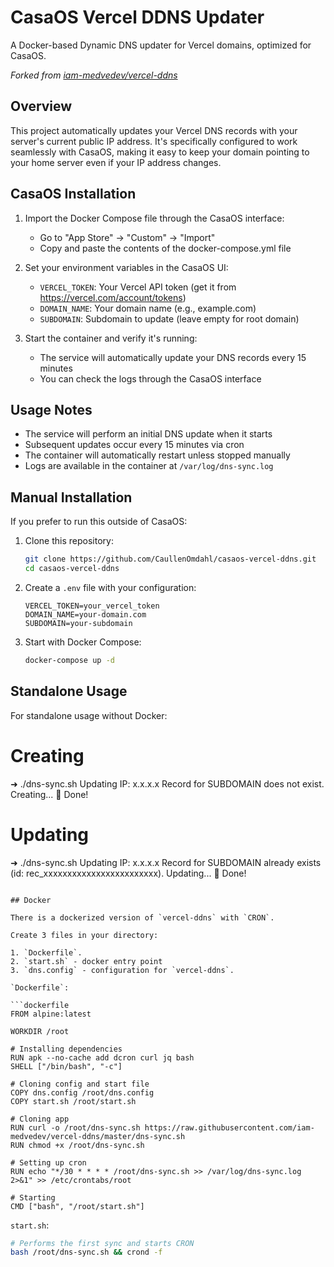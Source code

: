 # CasaOS Vercel DDNS Updater

A Docker-based Dynamic DNS updater for Vercel domains, optimized for CasaOS.

*Forked from [iam-medvedev/vercel-ddns](https://github.com/iam-medvedev/vercel-ddns)*

## Overview

This project automatically updates your Vercel DNS records with your server's current public IP address. It's specifically configured to work seamlessly with CasaOS, making it easy to keep your domain pointing to your home server even if your IP address changes.

## CasaOS Installation

1. Import the Docker Compose file through the CasaOS interface:
   - Go to "App Store" → "Custom" → "Import"
   - Copy and paste the contents of the docker-compose.yml file

2. Set your environment variables in the CasaOS UI:
   - `VERCEL_TOKEN`: Your Vercel API token (get it from https://vercel.com/account/tokens)
   - `DOMAIN_NAME`: Your domain name (e.g., example.com)
   - `SUBDOMAIN`: Subdomain to update (leave empty for root domain)

3. Start the container and verify it's running:
   - The service will automatically update your DNS records every 15 minutes
   - You can check the logs through the CasaOS interface

## Usage Notes

- The service will perform an initial DNS update when it starts
- Subsequent updates occur every 15 minutes via cron
- The container will automatically restart unless stopped manually
- Logs are available in the container at `/var/log/dns-sync.log`

## Manual Installation

If you prefer to run this outside of CasaOS:

1. Clone this repository:
   ```bash
   git clone https://github.com/CaullenOmdahl/casaos-vercel-ddns.git
   cd casaos-vercel-ddns
   ```

2. Create a `.env` file with your configuration:
   ```
   VERCEL_TOKEN=your_vercel_token
   DOMAIN_NAME=your-domain.com
   SUBDOMAIN=your-subdomain
   ```

3. Start with Docker Compose:
   ```bash
   docker-compose up -d
   ```

## Standalone Usage

For standalone usage without Docker:
# Creating
➜  ./dns-sync.sh
Updating IP: x.x.x.x
Record for SUBDOMAIN does not exist. Creating...
🎉 Done!

# Updating
➜  ./dns-sync.sh
Updating IP: x.x.x.x
Record for SUBDOMAIN already exists (id: rec_xxxxxxxxxxxxxxxxxxxxxxxx). Updating...
🎉 Done!
```

## Docker

There is a dockerized version of `vercel-ddns` with `CRON`.

Create 3 files in your directory:

1. `Dockerfile`.
2. `start.sh` - docker entry point
3. `dns.config` - configuration for `vercel-ddns`.

`Dockerfile`:

```dockerfile
FROM alpine:latest

WORKDIR /root

# Installing dependencies
RUN apk --no-cache add dcron curl jq bash
SHELL ["/bin/bash", "-c"]

# Cloning config and start file
COPY dns.config /root/dns.config
COPY start.sh /root/start.sh

# Cloning app
RUN curl -o /root/dns-sync.sh https://raw.githubusercontent.com/iam-medvedev/vercel-ddns/master/dns-sync.sh
RUN chmod +x /root/dns-sync.sh

# Setting up cron
RUN echo "*/30 * * * * /root/dns-sync.sh >> /var/log/dns-sync.log 2>&1" >> /etc/crontabs/root

# Starting
CMD ["bash", "/root/start.sh"]
```

`start.sh`:

```sh
# Performs the first sync and starts CRON
bash /root/dns-sync.sh && crond -f
```
